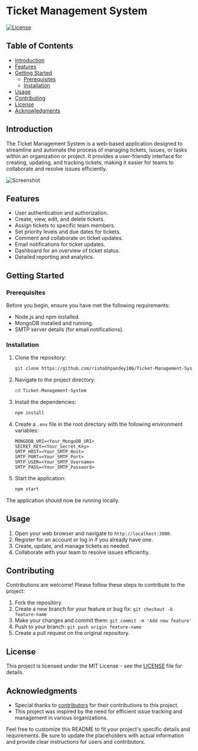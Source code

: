 # Ticket Management System

[![License](https://img.shields.io/badge/license-MIT-blue.svg)](https://github.com/rishabhpandey106/Ticket-Management-System/blob/master/LICENSE)

## Table of Contents

- [Introduction](#introduction)
- [Features](#features)
- [Getting Started](#getting-started)
  - [Prerequisites](#prerequisites)
  - [Installation](#installation)
- [Usage](#usage)
- [Contributing](#contributing)
- [License](#license)
- [Acknowledgments](#acknowledgments)

## Introduction

The Ticket Management System is a web-based application designed to streamline and automate the process of managing tickets, issues, or tasks within an organization or project. It provides a user-friendly interface for creating, updating, and tracking tickets, making it easier for teams to collaborate and resolve issues efficiently.

![Screenshot](screenshot.png)

## Features

- User authentication and authorization.
- Create, view, edit, and delete tickets.
- Assign tickets to specific team members.
- Set priority levels and due dates for tickets.
- Comment and collaborate on ticket updates.
- Email notifications for ticket updates.
- Dashboard for an overview of ticket status.
- Detailed reporting and analytics.

## Getting Started

### Prerequisites

Before you begin, ensure you have met the following requirements:

- Node.js and npm installed.
- MongoDB installed and running.
- SMTP server details (for email notifications).

### Installation

1. Clone the repository:

   ```bash
   git clone https://github.com/rishabhpandey106/Ticket-Management-System.git
   ```

2. Navigate to the project directory:

   ```bash
   cd Ticket-Management-System
   ```

3. Install the dependencies:

   ```bash
   npm install
   ```

4. Create a `.env` file in the root directory with the following environment variables:

   ```env
   MONGODB_URI=<Your_MongoDB_URI>
   SECRET_KEY=<Your_Secret_Key>
   SMTP_HOST=<Your_SMTP_Host>
   SMTP_PORT=<Your_SMTP_Port>
   SMTP_USER=<Your_SMTP_Username>
   SMTP_PASS=<Your_SMTP_Password>
   ```

5. Start the application:

   ```bash
   npm start
   ```

The application should now be running locally.

## Usage

1. Open your web browser and navigate to `http://localhost:3000`.
2. Register for an account or log in if you already have one.
3. Create, update, and manage tickets as needed.
4. Collaborate with your team to resolve issues efficiently.

## Contributing

Contributions are welcome! Please follow these steps to contribute to the project:

1. Fork the repository.
2. Create a new branch for your feature or bug fix: `git checkout -b feature-name`
3. Make your changes and commit them: `git commit -m 'Add new feature'`
4. Push to your branch: `git push origin feature-name`
5. Create a pull request on the original repository.

## License

This project is licensed under the MIT License - see the [LICENSE](LICENSE) file for details.

## Acknowledgments

- Special thanks to [contributors](https://github.com/rishabhpandey106/Ticket-Management-System/graphs/contributors) for their contributions to this project.
- This project was inspired by the need for efficient issue tracking and management in various organizations.

Feel free to customize this README to fit your project's specific details and requirements. Be sure to update the placeholders with actual information and provide clear instructions for users and contributors.

